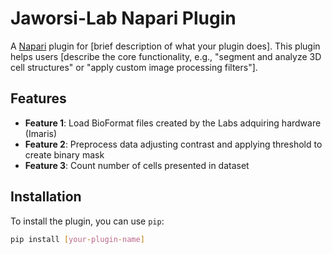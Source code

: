 # Jaworsi-Lab Napari Plugin

A [Napari](https://napari.org) plugin for [brief description of what your plugin does]. This plugin helps users [describe the core functionality, e.g., "segment and analyze 3D cell structures" or "apply custom image processing filters"].

## Features

- **Feature 1**: Load BioFormat files created by the Labs adquiring hardware (Imaris)
- **Feature 2**: Preprocess data adjusting contrast and applying threshold to create binary mask
- **Feature 3**: Count number of cells presented in dataset

## Installation

To install the plugin, you can use `pip`:

```bash
pip install [your-plugin-name]
```
